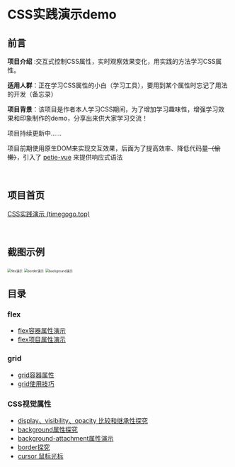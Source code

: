 # CSS实践演示demo

## 前言

**项目介绍** :交互式控制CSS属性，实时观察效果变化，用实践的方法学习CSS属性。

**适用人群**：正在学习CSS属性的小白（学习工具），要用到某个属性时忘记了用法的开发（备忘录）

**项目背景**：该项目是作者本人学习CSS期间，为了增加学习趣味性，增强学习效果和印象制作的demo，分享出来供大家学习交流！

项目持续更新中......

项目前期使用原生DOM来实现交互效果，后面为了提高效率、降低代码量~~（偷懒）~~，引入了 [petie-vue](https://github.com/vuejs/petite-vue) 来提供响应式语法

<br>

## 项目首页

[CSS实践演示 (timegogo.top)](https://css.timegogo.top/)

<br>

## 截图示例

<img src="https://qiuzcc-typora-images.oss-cn-shenzhen.aliyuncs.com/images/flex%E6%BC%94%E7%A4%BA.gif" alt="flex演示" style="zoom: 50%;" />

<img src="https://qiuzcc-typora-images.oss-cn-shenzhen.aliyuncs.com/images/border%E6%BC%94%E7%A4%BA.gif" alt="border演示" style="zoom:50%;" />

<img src="https://qiuzcc-typora-images.oss-cn-shenzhen.aliyuncs.com/images/background%E6%BC%94%E7%A4%BA.gif" alt="background演示" style="zoom:50%;" />

<br>

## 目录

### flex

- [flex容器属性演示 ](https://css.timegogo.top/flex/flex_container_attribute.html)
- [flex项目属性演示 ](https://css.timegogo.top/flex/flex_item_attribute.html)

### grid

- [grid容器属性 ](https://css.timegogo.top/grid/grid_container_attribute.html)
- [grid使用技巧 ](https://css.timegogo.top/grid/grid_usage_tips.html)

### CSS视觉属性

- [display、visibility、opacity 比较和继承性探究 ](https://css.timegogo.top/css_visual_attribute/display_visibility_opacity.html)
- [background属性探究 ](https://css.timegogo.top/css_visual_attribute/background.html)
- [background-attachment属性演示 ](https://css.timegogo.top/css_visual_attribute/background-attachment.html)
- [border探究 ](https://css.timegogo.top/css_visual_attribute/border.html)
- [cursor 鼠标光标 ](https://css.timegogo.top/css_visual_attribute/cursor.html)

